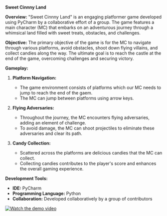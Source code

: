 **Sweet Cinnny Land**

**Overview:**
"Sweet Cinnny Land" is an engaging platformer game developed using PyCharm by a collaborative effort of a group. The game features a main character (MC) that embarks on an adventurous journey through a whimsical land filled with sweet treats, obstacles, and challenges.

**Objective:**
The primary objective of the game is for the MC to navigate through various platforms, avoid obstacles, shoot down flying villains, and collect candies along the way. The ultimate goal is to reach the castle at the end of the game, overcoming challenges and securing victory.

**Gameplay:**

1. **Platform Navigation:**
   - The game environment consists of platforms which our MC needs to jump to reach the end of the gaem.
   - The MC can jump between platforms using arrow keys.

2. **Flying Adversaries:**
   - Throughout the journey, the MC encounters flying adversaries, adding an element of challenge.
   - To avoid damage, the MC can shoot projectiles to eliminate these adversaries and clear its path.

3. **Candy Collection:**
   - Scattered across the platforms are delicious candies that the MC can collect.
   - Collecting candies contributes to the player's score and enhances the overall gaming experience.

**Development Tools:**
- **IDE:** PyCharm
- **Programming Language:** Python
- **Collaboration:** Developed collaboratively by a group of contributors


[![Watch the demo video](https://encrypted-tbn0.gstatic.com/images?q=tbn:ANd9GcR5yJmItN0XtAxxdSbJggVboQVnbZlxb7pm37nrItzGd7xlHMCU)](https://youtu.be/3k700OiIFZY)
